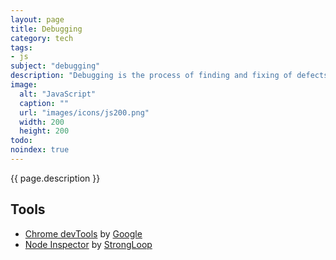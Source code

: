 ```yaml
---
layout: page
title: Debugging
category: tech
tags:
- js
subject: "debugging"
description: "Debugging is the process of finding and fixing of defects in software or a system."
image:
  alt: "JavaScript"
  caption: ""
  url: "images/icons/js200.png"
  width: 200
  height: 200
todo:
noindex: true
---
```


{{ page.description }}

Tools
-----
* [Chrome devTools](https://developer.chrome.com/devtools/index) by [Google](https://developers.google.com/)
* [Node Inspector](https://github.com/node-inspector/node-inspector) by [StrongLoop](https://strongloop.com/)

